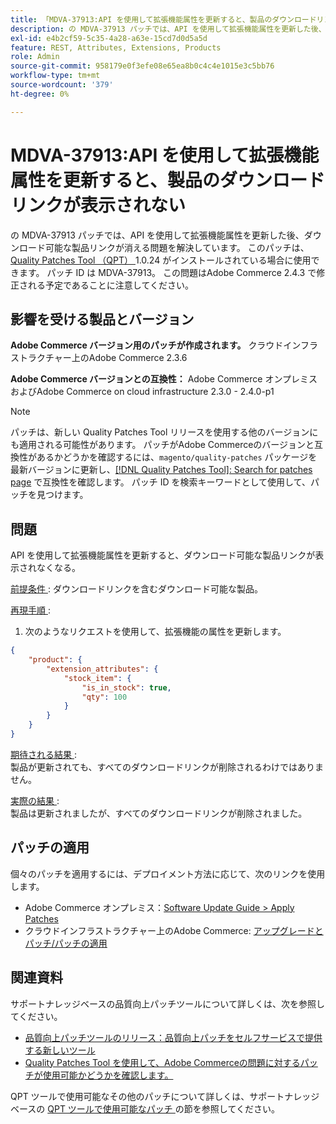 ```yaml
---
title: 「MDVA-37913:API を使用して拡張機能属性を更新すると、製品のダウンロードリンクが表示されなくなる」
description: の MDVA-37913 パッチでは、API を使用して拡張機能属性を更新した後、ダウンロード可能な製品リンクが消える問題を解決しています。 このパッチは、[Quality Patches Tool （QPT） ] （/help/announcements/adobe-commerce-announcements/magento-quality-patches-released-new-tool-to-self-serve-quality-patches.md） 1.0.24 がインストールされている場合に利用できます。 パッチ ID は MDVA-37913。 この問題はAdobe Commerce 2.4.3 で修正される予定であることに注意してください。
exl-id: e4b2cf59-5c35-4a28-a63e-15cd7d0d5a5d
feature: REST, Attributes, Extensions, Products
role: Admin
source-git-commit: 958179e0f3efe08e65ea8b0c4c4e1015e3c5bb76
workflow-type: tm+mt
source-wordcount: '379'
ht-degree: 0%

---
```


# MDVA-37913:API を使用して拡張機能属性を更新すると、製品のダウンロードリンクが表示されない

の MDVA-37913 パッチでは、API を使用して拡張機能属性を更新した後、ダウンロード可能な製品リンクが消える問題を解決しています。 このパッチは、[Quality Patches Tool （QPT） ](/help/announcements/adobe-commerce-announcements/magento-quality-patches-released-new-tool-to-self-serve-quality-patches.md)1.0.24 がインストールされている場合に使用できます。 パッチ ID は MDVA-37913。 この問題はAdobe Commerce 2.4.3 で修正される予定であることに注意してください。


## 影響を受ける製品とバージョン

**Adobe Commerce バージョン用のパッチが作成されます。**
クラウドインフラストラクチャー上のAdobe Commerce 2.3.6

**Adobe Commerce バージョンとの互換性：**
Adobe Commerce オンプレミスおよびAdobe Commerce on cloud infrastructure 2.3.0 - 2.4.0-p1
>[!NOTE]
>
>パッチは、新しい Quality Patches Tool リリースを使用する他のバージョンにも適用される可能性があります。 パッチがAdobe Commerceのバージョンと互換性があるかどうかを確認するには、`magento/quality-patches` パッケージを最新バージョンに更新し、[[!DNL Quality Patches Tool]: Search for patches page](https://devdocs.magento.com/quality-patches/tool.html#patch-grid) で互換性を確認します。 パッチ ID を検索キーワードとして使用して、パッチを見つけます。


## 問題

API を使用して拡張機能属性を更新すると、ダウンロード可能な製品リンクが表示されなくなる。

<u> 前提条件 </u>:
ダウンロードリンクを含むダウンロード可能な製品。

<u> 再現手順 </u>:

1. 次のようなリクエストを使用して、拡張機能の属性を更新します。

```JSON
{
    "product": {
        "extension_attributes": {
            "stock_item": {
                "is_in_stock": true,
                "qty": 100
            }
        }
    }
}
```

<u> 期待される結果 </u>:<br>
製品が更新されても、すべてのダウンロードリンクが削除されるわけではありません。

<u> 実際の結果 </u>:<br>
製品は更新されましたが、すべてのダウンロードリンクが削除されました。


## パッチの適用

個々のパッチを適用するには、デプロイメント方法に応じて、次のリンクを使用します。

* Adobe Commerce オンプレミス：[Software Update Guide > Apply Patches](https://devdocs.magento.com/guides/v2.4/comp-mgr/patching/mqp.html)
* クラウドインフラストラクチャー上のAdobe Commerce: [ アップグレードとパッチ/パッチの適用 ](https://devdocs.magento.com/cloud/project/project-patch.html)

## 関連資料

サポートナレッジベースの品質向上パッチツールについて詳しくは、次を参照してください。

* [品質向上パッチツールのリリース：品質向上パッチをセルフサービスで提供する新しいツール](/help/announcements/adobe-commerce-announcements/magento-quality-patches-released-new-tool-to-self-serve-quality-patches.md)
* [Quality Patches Tool を使用して、Adobe Commerceの問題に対するパッチが使用可能かどうかを確認します。](/help/support-tools/patches-available-in-qpt-tool/check-patch-for-magento-issue-with-magento-quality-patches.md)

QPT ツールで使用可能なその他のパッチについて詳しくは、サポートナレッジベースの [QPT ツールで使用可能なパッチ ](https://support.magento.com/hc/en-us/sections/360010506631-Patches-available-in-QPT-tool-) の節を参照してください。
